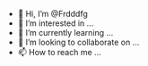 - 👋 Hi, I’m @Frdddfg
- 👀 I’m interested in ...
- 🌱 I’m currently learning ...
- 💞️ I’m looking to collaborate on ...
- 📫 How to reach me ...

<!---
Frdddfg/Frdddfg is a ✨ special ✨ repository because its `README.md` (this file) appears on your GitHub profile.
You can click the Preview link to take a look at your changes.
--->
